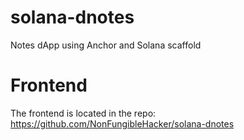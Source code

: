 # solana-dnotes
Notes dApp using Anchor and Solana scaffold

# Frontend
The frontend is located in the repo: https://github.com/NonFungibleHacker/solana-dnotes
